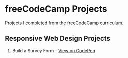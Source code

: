 # freeCodeCamp Projects
Projects I completed from the freeCodeCamp curriculum.

## Responsive Web Design Projects
1. Build a Survey Form - [View on CodePen](https://codepen.io/spenalozacortes/full/RwBNvJq)

